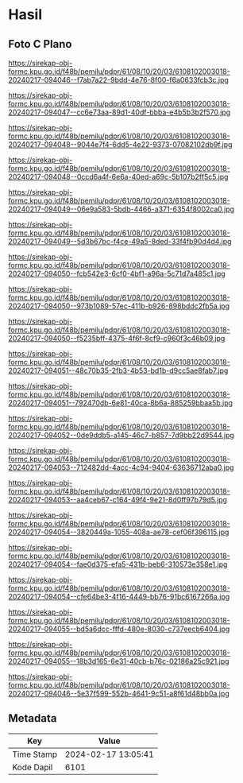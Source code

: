# Hasil

## Foto C Plano

https://sirekap-obj-formc.kpu.go.id/f48b/pemilu/pdpr/61/08/10/20/03/6108102003018-20240217-094046--f7ab7a22-9bdd-4e76-8f00-f6a0633fcb3c.jpg

https://sirekap-obj-formc.kpu.go.id/f48b/pemilu/pdpr/61/08/10/20/03/6108102003018-20240217-094047--cc6e73aa-89d1-40df-bbba-e4b5b3b2f570.jpg

https://sirekap-obj-formc.kpu.go.id/f48b/pemilu/pdpr/61/08/10/20/03/6108102003018-20240217-094048--9044e7f4-6dd5-4e22-9373-07082102db9f.jpg

https://sirekap-obj-formc.kpu.go.id/f48b/pemilu/pdpr/61/08/10/20/03/6108102003018-20240217-094048--0ccd6a4f-6e6a-40ed-a69c-5b107b2ff5c5.jpg

https://sirekap-obj-formc.kpu.go.id/f48b/pemilu/pdpr/61/08/10/20/03/6108102003018-20240217-094049--06e9a583-5bdb-4466-a371-6354f8002ca0.jpg

https://sirekap-obj-formc.kpu.go.id/f48b/pemilu/pdpr/61/08/10/20/03/6108102003018-20240217-094049--5d3b67bc-f4ce-49a5-8ded-33f4fb90d4d4.jpg

https://sirekap-obj-formc.kpu.go.id/f48b/pemilu/pdpr/61/08/10/20/03/6108102003018-20240217-094050--fcb542e3-6cf0-4bf1-a96a-5c71d7a485c1.jpg

https://sirekap-obj-formc.kpu.go.id/f48b/pemilu/pdpr/61/08/10/20/03/6108102003018-20240217-094050--973b1089-57ec-411b-b926-898bddc2fb5a.jpg

https://sirekap-obj-formc.kpu.go.id/f48b/pemilu/pdpr/61/08/10/20/03/6108102003018-20240217-094050--f5235bff-4375-4f6f-8cf9-c960f3c46b09.jpg

https://sirekap-obj-formc.kpu.go.id/f48b/pemilu/pdpr/61/08/10/20/03/6108102003018-20240217-094051--48c70b35-2fb3-4b53-bd1b-d9cc5ae8fab7.jpg

https://sirekap-obj-formc.kpu.go.id/f48b/pemilu/pdpr/61/08/10/20/03/6108102003018-20240217-094051--792470db-6e81-40ca-8b6a-885259bbaa5b.jpg

https://sirekap-obj-formc.kpu.go.id/f48b/pemilu/pdpr/61/08/10/20/03/6108102003018-20240217-094052--0de9ddb5-a145-46c7-b857-7d9bb22d9544.jpg

https://sirekap-obj-formc.kpu.go.id/f48b/pemilu/pdpr/61/08/10/20/03/6108102003018-20240217-094053--712482dd-4acc-4c94-9404-63636712aba0.jpg

https://sirekap-obj-formc.kpu.go.id/f48b/pemilu/pdpr/61/08/10/20/03/6108102003018-20240217-094053--aa4ceb67-c164-49f4-9e21-8d0ff97b79d5.jpg

https://sirekap-obj-formc.kpu.go.id/f48b/pemilu/pdpr/61/08/10/20/03/6108102003018-20240217-094054--3820449a-1055-408a-ae78-cef06f396115.jpg

https://sirekap-obj-formc.kpu.go.id/f48b/pemilu/pdpr/61/08/10/20/03/6108102003018-20240217-094054--fae0d375-efa5-431b-beb6-310573e358e1.jpg

https://sirekap-obj-formc.kpu.go.id/f48b/pemilu/pdpr/61/08/10/20/03/6108102003018-20240217-094054--cfe64be3-4f16-4449-bb76-91bc6167266a.jpg

https://sirekap-obj-formc.kpu.go.id/f48b/pemilu/pdpr/61/08/10/20/03/6108102003018-20240217-094055--bd5a6dcc-fffd-480e-8030-c737eecb6404.jpg

https://sirekap-obj-formc.kpu.go.id/f48b/pemilu/pdpr/61/08/10/20/03/6108102003018-20240217-094055--18b3d165-6e31-40cb-b76c-02186a25c921.jpg

https://sirekap-obj-formc.kpu.go.id/f48b/pemilu/pdpr/61/08/10/20/03/6108102003018-20240217-094046--5e37f599-552b-4641-9c51-a8f61d48bb0a.jpg


## Metadata

| Key        | Value               |
| ---------- | ------------------- |
| Time Stamp | 2024-02-17 13:05:41 |
| Kode Dapil | 6101                |



